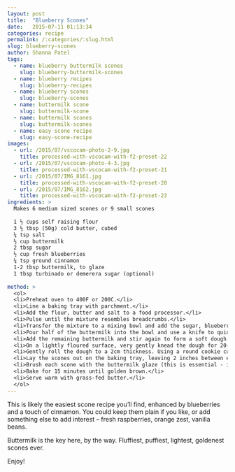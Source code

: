 ```yaml
---
layout: post
title:  "Blueberry Scones"
date:   2015-07-11 01:13:34
categories: recipe
permalink: /:categories/:slug.html
slug: blueberry-scones
author: Shanna Patel
tags: 
  - name: blueberry buttermilk scones
    slug: blueberry-buttermilk-scones
  - name: blueberry recipes
    slug: blueberry-recipes
  - name: blueberry scones
    slug: blueberry-scones
  - name: buttermilk scone
    slug: buttermilk-scone
  - name: buttermilk scones
    slug: buttermilk-scones
  - name: easy scone recipe
    slug: easy-scone-recipe
images: 
  - url: /2015/07/vscocam-photo-2-9.jpg
    title: processed-with-vscocam-with-f2-preset-22
  - url: /2015/07/vscocam-photo-4-3.jpg
    title: processed-with-vscocam-with-f2-preset-21
  - url: /2015/07/IMG_8161.jpg
    title: processed-with-vscocam-with-f2-preset-20
  - url: /2015/07/IMG_8162.jpg
    title: processed-with-vscocam-with-f2-preset-23
ingredients: >
  Makes 6 medium sized scones or 9 small scones
  
  1 ½ cups self raising flour
  3 ½ tbsp (50g) cold butter, cubed
  ¼ tsp salt
  ½ cup buttermilk 
  2 tbsp sugar 
  ½ cup fresh blueberries
  ¼ tsp ground cinnamon
  1-2 tbsp buttermilk, to glaze
  1 tbsp turbinado or demerera sugar (optional)
  
method: >
  <ol>
  <li>Preheat oven to 400F or 200C.</li>
  <li>Line a baking tray with parchment.</li>
  <li>Add the flour, butter and salt to a food processor.</li>
  <li>Pulse until the mixture resembles breadcrumbs.</li>
  <li>Transfer the mixture to a mixing bowl and add the sugar, blueberries and cinnamon.</li>
  <li>Pour half of the buttermilk into the bowl and use a knife to quickly bring the mixture together.</li>
  <li>Add the remaining buttermilk and stir again to form a soft dough.</li>
  <li>On a lightly floured surface, very gently knead the dough for 20-30 seconds. It is crucial not to overwork the dough; you just want it to be a smooth ball.</li>
  <li>Gently roll the dough to a 2cm thickness. Using a round cookie cutter cut out the scones (a 6cm cutter will give you 6 scones, a 3-4cm cutter, 9).</li>
  <li>Lay the scones out on the baking tray, leaving 2 inches between each scone.</li>
  <li>Brush each scone with the buttermilk glaze (this is essential - it will ensure the scones are perfectly golden). At this point, you may sprinkle the top of each scone with the turbinado/demerera sugar.</li>
  <li>Bake for 15 minutes until golden brown.</li>
  <li>Serve warm with grass-fed butter.</li>
  </ol>
---
```

<p>This is likely the easiest scone recipe you’ll find, enhanced by blueberries and a touch of cinnamon. You could keep them plain if you like, or add something else to add interest – fresh raspberries, orange zest, vanilla beans.</p>
<p>Buttermilk is the key here, by the way. Fluffiest, puffiest, lightest, goldenest scones ever.</p>
<p>Enjoy!</p>
<p> </p>

